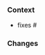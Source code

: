 <!--
If the PR is related to an open issue(s) please provide a list of them.

Example:
    - closes (or fixes) #<issue number>
    - closes (or fixes) #<issue number>
-->

### Context

- fixes #

<!--
Short description of what has changed
-->

### Changes
